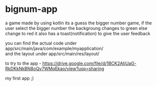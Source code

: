 # bignum-app
a game made by using kotlin
its a guess the bigger number game, if the user select the bigger number the backgroung changes to green else change to red
it also has a toast(notification) to give the user feedback

you can find the actual code under app/src/main/java/com/example/myapplication/  
and the layout under app/src/main/res/layout/

to try to the app - https://drive.google.com/file/d/1BCK2AtjUaG-RkDKkNkBN8oQv7WMqEkao/view?usp=sharing 

my first app ;)
